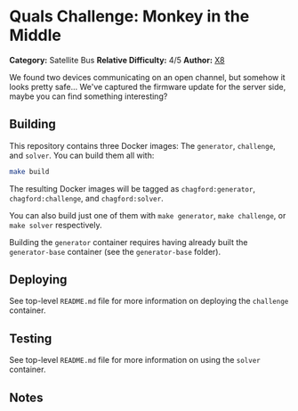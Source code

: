# Quals Challenge: Monkey in the Middle #

**Category:** Satellite Bus
**Relative Difficulty:** 4/5
**Author:** [X8](https://x8llc.com/)

We found two devices communicating on an open channel, but somehow it looks
pretty safe... We've captured the firmware update for the server side,
maybe you can find something interesting?


## Building ##

This repository contains three Docker images: The `generator`, `challenge`,
and `solver`. You can build them all with:

```sh
make build
```

The resulting Docker images will be tagged as `chagford:generator`,
`chagford:challenge`, and `chagford:solver`.

You can also build just one of them with `make generator`, `make challenge`,
or `make solver` respectively.

Building the `generator` container requires having already built the
`generator-base` container (see the `generator-base` folder).


## Deploying ##

See top-level `README.md` file for more information on deploying the
`challenge` container.


## Testing ##

See top-level `README.md` file for more information on using the `solver`
container.


## Notes ##
